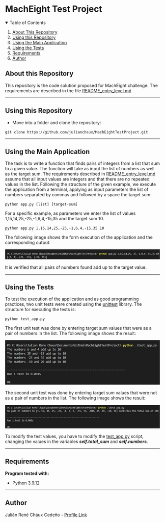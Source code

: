 # MachEight Test Project

<details open="open">
  <summary>Table of Contents</summary>
  <ol>
    <li><a href="#About-this-Repository">About This Repository</a></li>
    <li><a href="#Using-this-Repository">Using this Repository</a></li>
    <li><a href="#Using-the-Main-Application">Using the Main Application</a></li>
    <li><a href="#Using-the-Tests">Using the Tests</a></li>
    <li><a href="#Requirements">Requirements</a></li>
    <li><a href="#Author">Author</a></li>
  </ol>
</details>

## About this Repository
This repository is the code solution proposed for MachEight challenge.  The requirements are described in the file [README_entry_level.md](README_entry_level.md)

----
## Using this Repository

* Move into a folder and clone the repository:
```
git clone https://github.com/julianchaux/MachEightTestProject.git
```

----
## Using the Main Application

The task is to write a function that finds pairs of integers from a list that sum to a given value. The function will take as input the list of numbers as well as the target sum.  The requirements described in [README_entry_level.md](README_entry_level.md) assume that all input values are integers and that there are no repeated values in the list.  Following the structure of the given example, we execute the application from a terminal, applying as input parameters the list of numbers separated by commas and followed by a space the target sum:
```
python app.py [list] [target-sum]
```
For a specific example, as parameters we enter the list of values 1,15,14,25,-25,-1,6,4,-15,35 and the target sum 10.
```
python app.py 1,15,14,25,-25,-1,6,4,-15,35 10
```
The following image shows the form execution of the application and the corresponding output:

![Output App](ImageResource/Output1.jpg)

It is verified that all pairs of numbers found add up to the target value.

----
## Using the Tests

To test the execution of the application and as good programming practices, two unit tests were created using the [unittest](https://docs.python.org/3/library/unittest.html) library. The structure for executing the tests is:
```
python test_app.py
```

The first unit test was done by entering target sum values that were as a pair of numbers in the list. The following image shows the result:

![Output Test 1](ImageResource/OutputTest1.jpg)

The second unit test was done by entering target sum values that were not as a pair of numbers in the list. The following image shows the result:

![Output Test 2](ImageResource/OutputTest2.jpg)

To modify the test values, you have to modify the [test_app.py](test_app.py) script, changing the values in the variables ***self.total_sum*** and ***self.numbers***.

----
## Requirements

**Program tested with:**
* Python 3.9.12

----
## Author

Julián René Cháux Cedeño - [Profile Link](https://www.linkedin.com/in/julianrenechaux-robotics-ai/)  
